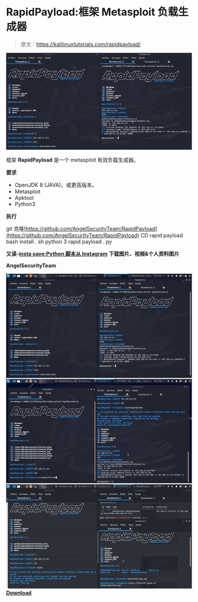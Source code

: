 # RapidPayload:框架 Metasploit 负载生成器

> 原文：<https://kalilinuxtutorials.com/rapidpayload/>

[![RapidPayload : Framework Metasploit Payload Generator](img//dcb2a57830ce58d07f7c366d0de277d5.png "RapidPayload : Framework Metasploit Payload Generator")](https://1.bp.blogspot.com/-goiFXo_eqfQ/Xn8LRESiaXI/AAAAAAAAFt8/iEsrdaH2ljMg2j8l8Tg4oREhgxaSRVdOACLcBGAsYHQ/s1600/RapidPayload-1%25281%2529.png)

框架 **RapidPayload** 是一个 metasploit 有效负载生成器。

**要求**

*   OpenJDK 8 (JAVA)，或更高版本。
*   Metasploit
*   Apktool
*   Python3

**执行**

git 克隆[https://github.com/AngelSecurityTeam/RapidPayload](https://github.com/AngelSecurityTeam/RapidPayload)
CD rapid payload
bash install . sh
python 3 rapid payload . py

**又读-[insta save:Python 脚本从 Instagram](https://kalilinuxtutorials.com/instasave/) 下载图片、视频&个人资料图片**

**AngelSecurityTeam**

![](img//2c7f75d135ed9ca8c2591ca49efae1c5.png)![](img//05e264f783efab3121ead24761ee233a.png)![](img//65f7f3644664e3881e754e7430a3e167.png)[**Download**](https://github.com/AngelSecurityTeam/RapidPayload)